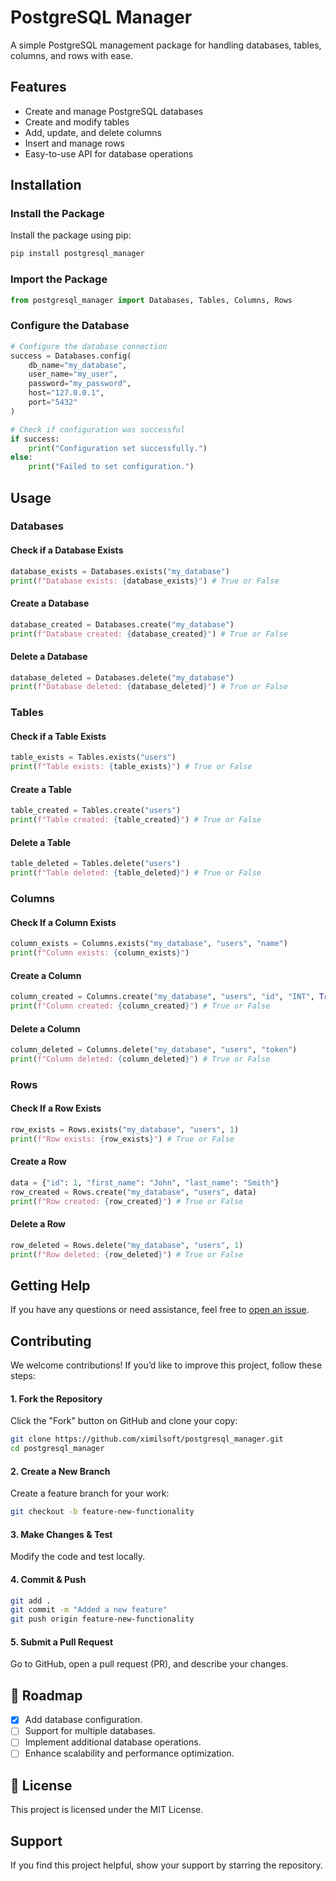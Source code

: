 # PostgreSQL Manager

A simple PostgreSQL management package for handling databases, tables, columns, and rows with ease.

## Features

- Create and manage PostgreSQL databases
- Create and modify tables
- Add, update, and delete columns
- Insert and manage rows
- Easy-to-use API for database operations

## Installation

### Install the Package

Install the package using pip:

```bash
pip install postgresql_manager
```

### Import the Package

```python
from postgresql_manager import Databases, Tables, Columns, Rows
```

### Configure the Database

```python
# Configure the database connection
success = Databases.config(
    db_name="my_database",
    user_name="my_user",
    password="my_password",
    host="127.0.0.1",
    port="5432"
)

# Check if configuration was successful
if success:
    print("Configuration set successfully.")
else:
    print("Failed to set configuration.")
```

## Usage

### Databases

#### Check if a Database Exists

```python
database_exists = Databases.exists("my_database")
print(f"Database exists: {database_exists}") # True or False
```

#### Create a Database

```python
database_created = Databases.create("my_database")
print(f"Database created: {database_created}") # True or False
```

#### Delete a Database

```python
database_deleted = Databases.delete("my_database")
print(f"Database deleted: {database_deleted}") # True or False
```

### Tables

#### Check if a Table Exists

```python
table_exists = Tables.exists("users")
print(f"Table exists: {table_exists}") # True or False
```

#### Create a Table

```python
table_created = Tables.create("users")
print(f"Table created: {table_created}") # True or False
```

#### Delete a Table

```python
table_deleted = Tables.delete("users")
print(f"Table deleted: {table_deleted}") # True or False
```

### Columns

#### Check If a Column Exists

```python
column_exists = Columns.exists("my_database", "users", "name")
print(f"Column exists: {column_exists}")
```

#### Create a Column

```python
column_created = Columns.create("my_database", "users", "id", "INT", True, True)
print(f"Column created: {column_created}") # True or False
```

#### Delete a Column

```python
column_deleted = Columns.delete("my_database", "users", "token")
print(f"Column deleted: {column_deleted}") # True or False
```

### Rows

#### Check If a Row Exists

```python
row_exists = Rows.exists("my_database", "users", 1)
print(f"Row exists: {row_exists}") # True or False
```

#### Create a Row

```python
data = {"id": 1, "first_name": "John", "last_name": "Smith"}
row_created = Rows.create("my_database", "users", data)
print(f"Row created: {row_created}") # True or False
```

#### Delete a Row

```python
row_deleted = Rows.delete("my_database", "users", 1)
print(f"Row deleted: {row_deleted}") # True or False
```

## Getting Help

If you have any questions or need assistance, feel free to [open an issue](https://github.com/ximilsoft/postgresql-manager/issues).

## Contributing

We welcome contributions! If you’d like to improve this project, follow these steps:

#### 1. Fork the Repository

Click the "Fork" button on GitHub and clone your copy:

```bash
git clone https://github.com/ximilsoft/postgresql_manager.git
cd postgresql_manager
```

#### 2. Create a New Branch

Create a feature branch for your work:

```bash
git checkout -b feature-new-functionality
```

#### 3. Make Changes & Test

Modify the code and test locally.

#### 4. Commit & Push

```bash
git add .
git commit -m "Added a new feature"
git push origin feature-new-functionality
```

#### 5. Submit a Pull Request

Go to GitHub, open a pull request (PR), and describe your changes.

## 📅 Roadmap

- [x] Add database configuration.
- [ ] Support for multiple databases.
- [ ] Implement additional database operations.
- [ ] Enhance scalability and performance optimization.

## 📜 License

This project is licensed under the MIT License.

## Support

If you find this project helpful, show your support by starring the repository.
